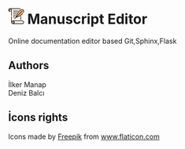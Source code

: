 
 # ![manuscript!](manuscript(1).png "manuscript") Manuscript Editor 

Online documentation editor based Git,Sphinx,Flask

## Authors 
İlker Manap  <br>
Deniz Balcı

## İcons rights
Icons made by <a href="https://www.flaticon.com/authors/freepik" title="Freepik">Freepik</a> from <a href="https://www.flaticon.com/" title="Flaticon"> www.flaticon.com</a>